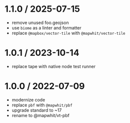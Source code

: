 
1.1.0 / 2025-07-15
==================

 * remove unused foo.geojson
 * use `biome` as a linter and formatter
 * replace `@mapbox/vector-tile` with `@mapwhit/vector-tile`

1.0.1 / 2023-10-14
==================

 * replace tape with native node test runner

1.0.0 / 2022-07-09
==================

 * modernize code
 * replace `pbf` with `@mapwhit/pbf`
 * upgrade standard to ~17
 * rename to @mapwhit/vt-pbf
